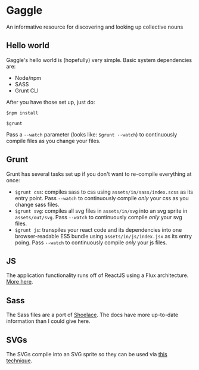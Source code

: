 # Gaggle
An informative resource for discovering and looking up collective nouns

## Hello world
Gaggle's hello world is (hopefully) very simple. Basic system dependencies are:
- Node/npm
- SASS
- Grunt CLI

After you have those set up, just do:

`$npm install`

`$grunt`

Pass a `--watch` parameter (looks like: `$grunt --watch`) to continuously compile files as you change your files.

## Grunt
Grunt has several tasks set up if you don't want to re-compile everything at once:

- `$grunt css`: compiles sass to css using `assets/in/sass/index.scss` as its entry point. Pass `--watch` to continuously compile *only* your css as you change sass files.
- `$grunt svg`: compiles all svg files in `assets/in/svg` into an svg sprite in `assets/out/svg`. Pass `--watch` to continuously compile *only* your svg files.
- `$grunt js`: transpiles your react code and its dependencies into one browser-readable ES5 bundle using `assets/in/js/index.jsx` as its entry poing. Pass `--watch` to continuously compile *only* your js files.

## JS
The application functionality runs off of ReactJS using a Flux architecture. [More here](https://scotch.io/tutorials/getting-to-know-flux-the-react-js-architecture).

## Sass
The Sass files are a port of [Shoelace](https://github.com/joshdcomp/shoelace). The docs have more up-to-date information than I could give here.

## SVGs
The SVGs compile into an SVG sprite so they can be used via [this technique](https://css-tricks.com/svg-sprites-use-better-icon-fonts/).
